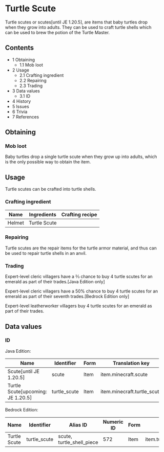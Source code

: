 # Turtle Scute
Turtle scutes or scutes‌[until JE 1.20.5], are items that baby turtles drop when they grow into adults. They can be used to craft turtle shells which can be used to brew the potion of the Turtle Master.

## Contents
- 1 Obtaining
	- 1.1 Mob loot
- 2 Usage
	- 2.1 Crafting ingredient
	- 2.2 Repairing
	- 2.3 Trading
- 3 Data values
	- 3.1 ID
- 4 History
- 5 Issues
- 6 Trivia
- 7 References

## Obtaining
### Mob loot
Baby turtles drop a single turtle scute when they grow up into adults, which is the only possible way to obtain the item.

## Usage
Turtle scutes can be crafted into turtle shells.

### Crafting ingredient
| Name   | Ingredients  | Crafting recipe |
|--------|--------------|-----------------|
| Helmet | Turtle Scute |                 |

### Repairing
Turtle scutes are the repair items for the turtle armor material, and thus can be used to repair turtle shells in an anvil.

### Trading
Expert-level cleric villagers have a 2⁄3 chance to buy 4 turtle scutes for an emerald as part of their trades.‌[Java Edition  only]

Expert-level cleric villagers have a 50% chance to buy 4 turtle scutes for an emerald as part of their seventh trades.‌[Bedrock Edition  only]

Expert-level leatherworker villagers buy 4 turtle scutes for an emerald as part of their trades.

## Data values
### ID
Java Edition:

| Name                               | Identifier   | Form | Translation key             |
|------------------------------------|--------------|------|-----------------------------|
| Scute‌[until JE 1.20.5]            | scute        | Item | item.minecraft.scute        |
| Turtle Scute‌[upcoming: JE 1.20.5] | turtle_scute | Item | item.minecraft.turtle_scute |

Bedrock Edition:

| Name         | Identifier   | Alias ID                  | Numeric ID | Form | Translation key              |
|--------------|--------------|---------------------------|------------|------|------------------------------|
| Turtle Scute | turtle_scute | scute, turtle_shell_piece | 572        | Item | item.turtle_shell_piece.name |

